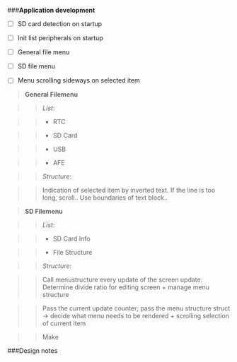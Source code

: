 ###__Application development__
- [ ] SD card detection on startup
- [ ] Init list peripherals on startup
- [ ] General file menu
- [ ] SD file menu
- [ ] Menu scrolling sideways on selected item


>**General Filemenu**

>> _List_:

>> - RTC

>> - SD Card

>> - USB

>> - AFE

>> _Structure_:

>> Indication of selected item by inverted text. If the line is too long, scroll.. Use boundaries of text block..

>**SD Filemenu**

>> _List_:

>> - SD Card Info

>> - File Structure

>> _Structure_:

>> Call menustructure every update of the screen update. Determine divide ratio for editing screen + manage menu structure

>> Pass the current update counter; pass the menu structure struct -> decide what menu needs to be rendered + scrolling selection of current item

>> Make 



###Design notes
